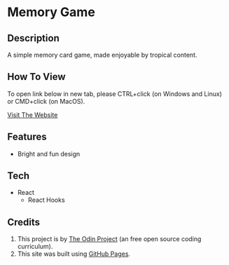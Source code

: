 # Memory Game

## Description

A simple memory card game, made enjoyable by tropical content.

## How To View
To open link below in new tab, please CTRL+click (on Windows and Linux) or CMD+click (on MacOS).

[Visit The Website](https://kiahooper.github.io/memory-game/)

## Features

- Bright and fun design

## Tech

- React
  - React Hooks

## Credits

1. This project is by [The Odin Project](https://www.theodinproject.com/paths/full-stack-javascript/courses/javascript/lessons/memory-card) (an free open source coding curriculum).
2. This site was built using [GitHub Pages](https://pages.github.com/).

